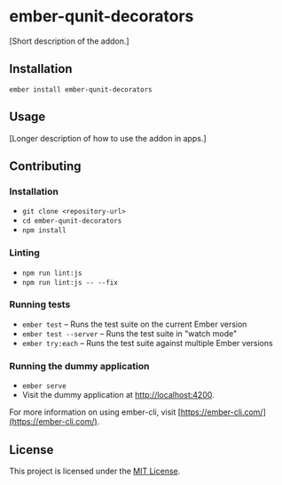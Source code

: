 ember-qunit-decorators
==============================================================================

[Short description of the addon.]

Installation
------------------------------------------------------------------------------

```
ember install ember-qunit-decorators
```


Usage
------------------------------------------------------------------------------

[Longer description of how to use the addon in apps.]


Contributing
------------------------------------------------------------------------------

### Installation

* `git clone <repository-url>`
* `cd ember-qunit-decorators`
* `npm install`

### Linting

* `npm run lint:js`
* `npm run lint:js -- --fix`

### Running tests

* `ember test` – Runs the test suite on the current Ember version
* `ember test --server` – Runs the test suite in "watch mode"
* `ember try:each` – Runs the test suite against multiple Ember versions

### Running the dummy application

* `ember serve`
* Visit the dummy application at [http://localhost:4200](http://localhost:4200).

For more information on using ember-cli, visit [https://ember-cli.com/](https://ember-cli.com/).

License
------------------------------------------------------------------------------

This project is licensed under the [MIT License](LICENSE.md).
